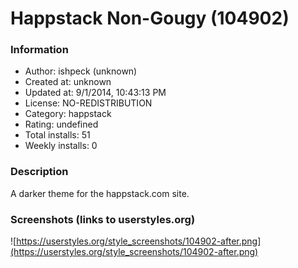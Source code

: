 # Happstack Non-Gougy (104902)

### Information
- Author: ishpeck (unknown)
- Created at: unknown
- Updated at: 9/1/2014, 10:43:13 PM
- License: NO-REDISTRIBUTION
- Category: happstack
- Rating: undefined
- Total installs: 51
- Weekly installs: 0


### Description
A darker theme for the happstack.com site.


### Screenshots (links to userstyles.org)
![https://userstyles.org/style_screenshots/104902-after.png](https://userstyles.org/style_screenshots/104902-after.png)


